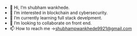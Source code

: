- 👋 Hi, I’m shubham wankhede.
- 👀 I’m interested in blockchain and cybersecurity.
- 🌱 I’m currently learning full stack develpment.
- 💞️ I’m looking to collaborate on front end.
- 📫 How to reach me ->shubhampwankhede9921@gmail.com

<!---
 is a ✨ special ✨ repository because its `README.md` (this file) appears on your GitHub profile.
You can click the Preview link to take a look at your changes.
--->
